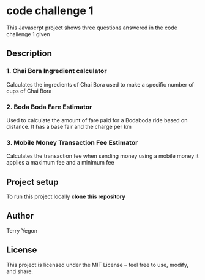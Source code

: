 # code challenge 1
This Javascrpt project shows three questions answered in the code challenge 1 given
## Description
### 1. Chai Bora Ingredient calculator
Calculates the ingredients of Chai Bora used to make a specific number of cups of Chai Bora
### 2. Boda Boda Fare Estimator
Used to calculate the amount of fare paid for a Bodaboda ride based on distance. It has a base fair and the charge per km
### 3. Mobile Money Transaction Fee Estimator 
Calculates the transaction fee when sending money using a mobile money it applies a maximum fee and a minimum fee
## Project setup
To run this project locally
**clone this repository**

## Author
Terry Yegon
## License
This project is licensed under the MIT License – feel free to use, modify, and share.

